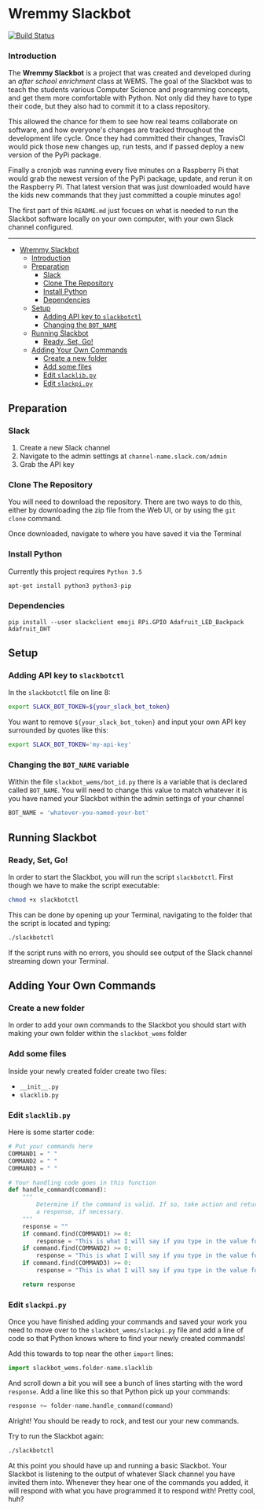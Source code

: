 # Wremmy Slackbot

[![Build Status](https://travis-ci.org/wray/wems.svg?branch=master)](https://travis-ci.org/wray/wems)

### Introduction

The **Wremmy Slackbot** is a project that was created and developed during an _after school enrichment_ class at WEMS. The goal of the Slackbot was to teach the students various Computer Science and programming concepts, and get them more comfortable with Python. Not only did they have to type their code, but they also had to commit it to a class repository. 

This allowed the chance for them to see how real teams collaborate on software, and how everyone's changes are tracked throughout the development life cycle. Once they had committed their changes, TravisCI would pick those new changes up, run tests, and if passed deploy a new version of the PyPi package.

Finally a cronjob was running every five minutes on a Raspberry Pi that would grab the newest version of the PyPi package, update, and rerun it on the Raspberry Pi. That latest version that was just downloaded would have the kids new commands that they just committed a couple minutes ago!

The first part of this `README.md` just focues on what is needed to run the Slackbot software locally on your own computer, with your own Slack channel configured. 

---

- [Wremmy Slackbot](#wremmy-slackbot)
    - [Introduction](#introduction)
  - [Preparation](#preparation)
    - [Slack](#slack)
    - [Clone The Repository](#clone-the-repository)
    - [Install Python](#install-python)
    - [Dependencies](#dependencies)
  - [Setup](#setup)
    - [Adding API key to `slackbotctl`](#adding-api-key-to-slackbotctl)
    - [Changing the `BOT_NAME`](#changing-the-bot_name-variable)
  - [Running Slackbot](#running-slackbot)
    - [Ready, Set, Go!](#ready-set-go)
  - [Adding Your Own Commands](#adding-your-own-commands)
    - [Create a new folder](#create-a-new-folder)
    - [Add some files](#add-some-files)
    - [Edit `slacklib.py`](#edit-slacklibpy)
    - [Edit `slackpi.py`](#edit-slackpipy)


## Preparation

### Slack

1. Create a new Slack channel
2. Navigate to the admin settings at `channel-name.slack.com/admin`
3. Grab the API key

### Clone The Repository

You will need to download the repository. There are two ways to do this, either by downloading the zip file from the Web UI, or by using the `git clone` command.

Once downloaded, navigate to where you have saved it via the Terminal

### Install Python

Currently this project requires `Python 3.5`

```sh
apt-get install python3 python3-pip
```

### Dependencies

`pip install --user slackclient emoji RPi.GPIO Adafruit_LED_Backpack Adafruit_DHT`

## Setup

### Adding API key to `slackbotctl`

In the `slackbotctl` file on line 8:

```bash
export SLACK_BOT_TOKEN=${your_slack_bot_token}
```

You want to remove `${your_slack_bot_token}` and input your own API key surrounded by quotes like this:

```bash
export SLACK_BOT_TOKEN='my-api-key'
```

### Changing the `BOT_NAME` variable

Within the file `slackbot_wems/bot_id.py` there is a variable that is declared called `BOT_NAME`. You will need to change this value to match whatever it is you have named your Slackbot within the admin settings of your channel

```python
BOT_NAME = 'whatever-you-named-your-bot'
```

## Running Slackbot

### Ready, Set, Go!

In order to start the Slackbot, you will run the script `slackbotctl`. First though we have to make the script executable:

```sh
chmod +x slackbotctl
```

This can be done by opening up your Terminal, navigating to the folder that the script is located and typing:

```sh
./slackbotctl
```

If the script runs with no errors, you should see output of the Slack channel streaming down your Terminal.

## Adding Your Own Commands

### Create a new folder

In order to add your own commands to the Slackbot you should start with making your own folder within the `slackbot_wems` folder 

### Add some files

Inside your newly created folder create two files:

- `__init__.py`
- `slacklib.py`

### Edit `slacklib.py`

Here is some starter code: 

```python
# Put your commands here
COMMAND1 = " "
COMMAND2 = " "
COMMAND3 = " "

# Your handling code goes in this function
def handle_command(command):
    """
        Determine if the command is valid. If so, take action and return
        a response, if necessary.
    """
    response = ""
    if command.find(COMMAND1) >= 0:
        response = "This is what I will say if you type in the value for COMMAND1"
    if command.find(COMMAND2) >= 0:
        response = "This is what I will say if you type in the value for COMMAND2"
    if command.find(COMMAND3) >= 0:
        response = "This is what I will say if you type in the value for COMMAND3"

    return response
```

### Edit `slackpi.py`

Once you have finished adding your commands and saved your work you need to move over to the `slackbot_wems/slackpi.py` file and add a line of code so that Python knows where to find your newly created commands!

Add this towards to top near the other `import` lines:

```python
import slackbot_wems.folder-name.slacklib
```

And scroll down a bit you will see a bunch of lines starting with the word `response`. Add a line like this so that Python pick up your commands:

```python
response += folder-name.handle_command(command)
```

Alright! You should be ready to rock, and test our your new commands.

Try to run the Slackbot again:

```sh
./slackbotctl
```

At this point you should have up and running a basic Slackbot. Your Slackbot is listening to the output of whatever Slack channel you have invited them into. Whenever they hear one of the commands you added, it will respond with what you have programmed it to respond with! Pretty cool, huh?
